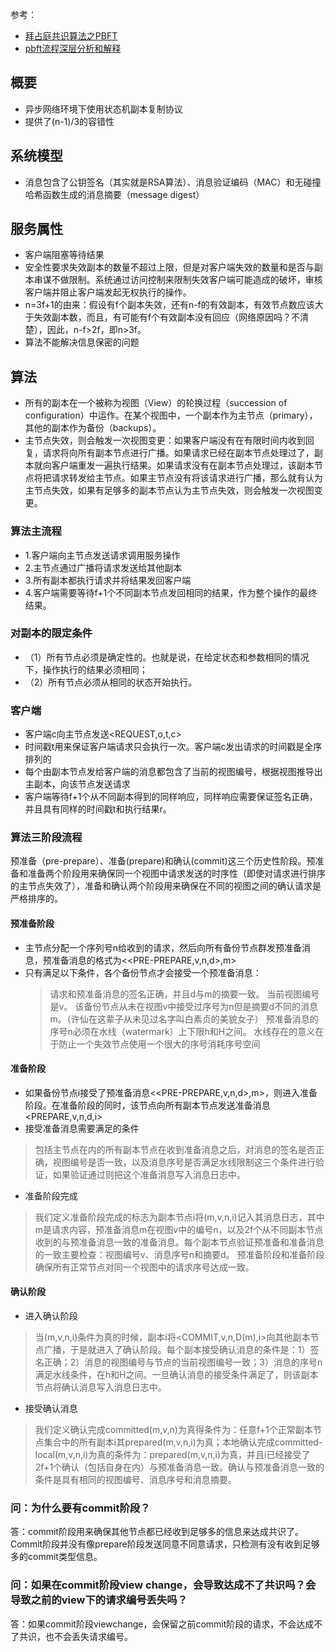 参考：
- [拜占庭共识算法之PBFT](http://blog.liqilei.com/bai-zhan-ting-gong-shi-suan-fa-zhi-pbftjie-xi/)
- [pbft流程深层分析和解释](http://blog.csdn.net/kojhliang/article/details/71515199)

## 概要
- 异步网络环境下使用状态机副本复制协议
- 提供了(n-1)/3的容错性

## 系统模型
- 消息包含了公钥签名（其实就是RSA算法）、消息验证编码（MAC）和无碰撞哈希函数生成的消息摘要（message digest）

## 服务属性
- 客户端阻塞等待结果
- 安全性要求失效副本的数量不超过上限，但是对客户端失效的数量和是否与副本串谋不做限制。系统通过访问控制来限制失效客户端可能造成的破坏，审核客户端并阻止客户端发起无权执行的操作。
- n=3f+1的由来：假设有f个副本失效，还有n-f的有效副本，有效节点数应该大于失效副本数，而且，有可能有f个有效副本没有回应（网络原因吗？不清楚），因此，n-f>2f，即n>3f。
- 算法不能解决信息保密的问题

## 算法
- 所有的副本在一个被称为视图（View）的轮换过程（succession of configuration）中运作。在某个视图中，一个副本作为主节点（primary），其他的副本作为备份（backups）。
- 主节点失效，则会触发一次视图变更：如果客户端没有在有限时间内收到回复，请求将向所有副本节点进行广播。如果请求已经在副本节点处理过了，副本就向客户端重发一遍执行结果。如果请求没有在副本节点处理过，该副本节点将把请求转发给主节点。如果主节点没有将该请求进行广播，那么就有认为主节点失效，如果有足够多的副本节点认为主节点失效，则会触发一次视图变更。

### 算法主流程
- 1.客户端向主节点发送请求调用服务操作
- 2.主节点通过广播将请求发送给其他副本
- 3.所有副本都执行请求并将结果发回客户端
- 4.客户端需要等待f+1个不同副本节点发回相同的结果，作为整个操作的最终结果。

### 对副本的限定条件
- （1）所有节点必须是确定性的。也就是说，在给定状态和参数相同的情况下，操作执行的结果必须相同；
- （2）所有节点必须从相同的状态开始执行。

### 客户端
- 客户端c向主节点发送<REQUEST,o,t,c>
- 时间戳t用来保证客户端请求只会执行一次。客户端c发出请求的时间戳是全序排列的
- 每个由副本节点发给客户端的消息都包含了当前的视图编号，根据视图推导出主副本，向该节点发送请求
- 客户端等待f+1个从不同副本得到的同样响应，同样响应需要保证签名正确，并且具有同样的时间戳t和执行结果r。

### 算法三阶段流程
预准备（pre-prepare）、准备(prepare)和确认(commit)这三个历史性阶段。预准备和准备两个阶段用来确保同一个视图中请求发送的时序性（即使对请求进行排序的主节点失效了），准备和确认两个阶段用来确保在不同的视图之间的确认请求是严格排序的。

#### 预准备阶段
- 主节点分配一个序列号n给收到的请求，然后向所有备份节点群发预准备消息，预准备消息的格式为<<PRE-PREPARE,v,n,d>,m>
- 只有满足以下条件，各个备份节点才会接受一个预准备消息：
  >请求和预准备消息的签名正确，并且d与m的摘要一致。
  当前视图编号是v。
  该备份节点从未在视图v中接受过序号为n但是摘要d不同的消息m。（许仙在这辈子从未见过名字叫白素贞的美貌女子）
  预准备消息的序号n必须在水线（watermark）上下限h和H之间。
  水线存在的意义在于防止一个失效节点使用一个很大的序号消耗序号空间

#### 准备阶段
- 如果备份节点i接受了预准备消息<<PRE-PREPARE,v,n,d>,m>，则进入准备阶段。在准备阶段的同时，该节点向所有副本节点发送准备消息<PREPARE,v,n,d,i>
- 接受准备消息需要满足的条件
 >包括主节点在内的所有副本节点在收到准备消息之后，对消息的签名是否正确，视图编号是否一致，以及消息序号是否满足水线限制这三个条件进行验证，如果验证通过则把这个准备消息写入消息日志中。

- 准备阶段完成
 >我们定义准备阶段完成的标志为副本节点i将(m,v,n,i)记入其消息日志，其中m是请求内容，预准备消息m在视图v中的编号n，以及2f个从不同副本节点收到的与预准备消息一致的准备消息。每个副本节点验证预准备和准备消息的一致主要检查：视图编号v、消息序号n和摘要d。
预准备阶段和准备阶段确保所有正常节点对同一个视图中的请求序号达成一致。

#### 确认阶段
- 进入确认阶段
>当(m,v,n,i)条件为真的时候，副本i将<COMMIT,v,n,D(m),i>向其他副本节点广播，于是就进入了确认阶段。每个副本接受确认消息的条件是：1）签名正确；2）消息的视图编号与节点的当前视图编号一致；3）消息的序号n满足水线条件，在h和H之间。一旦确认消息的接受条件满足了，则该副本节点将确认消息写入消息日志中。

- 接受确认消息
>我们定义确认完成committed(m,v,n)为真得条件为：任意f+1个正常副本节点集合中的所有副本i其prepared(m,v,n,i)为真；本地确认完成committed-local(m,v,n,i)为真的条件为：prepared(m,v,n,i)为真，并且i已经接受了2f+1个确认（包括自身在内）与预准备消息一致。确认与预准备消息一致的条件是具有相同的视图编号、消息序号和消息摘要。

### 问：为什么要有commit阶段？
答：commit阶段用来确保其他节点都已经收到足够多的信息来达成共识了。Commit阶段并没有像prepare阶段发送同意不同意请求，只检测有没有收到足够多的commit类型信息。

### 问：如果在commit阶段view change，会导致达成不了共识吗？会导致之前的view下的请求编号丢失吗？
答：如果commit阶段viewchange，会保留之前commit阶段的请求，不会达成不了共识，也不会丢失请求编号。
